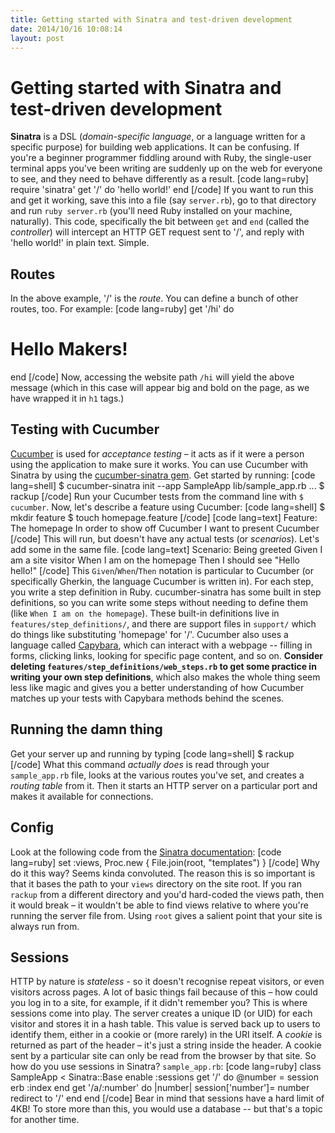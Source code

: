 ```yaml
---
title: Getting started with Sinatra and test-driven development
date: 2014/10/16 10:08:14
layout: post
---
```

# Getting started with Sinatra and test-driven development

**Sinatra** is a DSL (_domain-specific language_, or a language written for a specific purpose) for building web applications. It can be confusing. If you're a beginner programmer fiddling around with Ruby, the single-user terminal apps you've been writing are suddenly up on the web for everyone to see, and they need to behave differently as a result. [code lang=ruby] require 'sinatra' get '/' do 'hello world!' end [/code] If you want to run this and get it working, save this into a file (say `server.rb`), go to that directory and run `ruby server.rb` (you'll need Ruby installed on your machine, naturally). This code, specifically the bit between `get` and `end` (called the _controller_) will intercept an HTTP GET request sent to '/', and reply with 'hello world!' in plain text. Simple. 

## Routes

In the above example, '/' is the _route_. You can define a bunch of other routes, too. For example: [code lang=ruby] get '/hi' do <h1>Hello Makers!</h1> end [/code] Now, accessing the website path `/hi` will yield the above message (which in this case will appear big and bold on the page, as we have wrapped it in `h1` tags.) 

## Testing with Cucumber

[Cucumber](http://cukes.info) is used for _acceptance testing_ – it acts as if it were a person using the application to make sure it works. You can use Cucumber with Sinatra by using the [cucumber-sinatra gem](https://github.com/bernd/cucumber-sinatra). Get started by running: [code lang=shell] $ cucumber-sinatra init --app SampleApp lib/sample_app.rb ... $ rackup [/code] Run your Cucumber tests from the command line with `$ cucumber`. Now, let's describe a feature using Cucumber: [code lang=shell] $ mkdir feature $ touch homepage.feature [/code] [code lang=text] Feature: The homepage In order to show off Cucumber I want to present Cucumber [/code] This will run, but doesn't have any actual tests (or _scenarios_). Let's add some in the same file. [code lang=text] Scenario: Being greeted Given I am a site visitor When I am on the homepage Then I should see "Hello hello!" [/code] This `Given`/`When`/`Then` notation is particular to Cucumber (or specifically Gherkin, the language Cucumber is written in). For each step, you write a step definition in Ruby. cucumber-sinatra has some built in step definitions, so you can write some steps without needing to define them (like `When I am on the homepage`). These built-in definitions live in `features/step_definitions/`, and there are support files in `support/` which do things like substituting 'homepage' for '/'. Cucumber also uses a language called [Capybara](https://github.com/jnicklas/capybara), which can interact with a webpage -- filling in forms, clicking links, looking for specific page content, and so on. **Consider deleting `features/step_definitions/web_steps.rb` to get some practice in writing your own step definitions**, which also makes the whole thing seem less like magic and gives you a better understanding of how Cucumber matches up your tests with Capybara methods behind the scenes. 

## Running the damn thing

Get your server up and running by typing [code lang=shell] $ rackup [/code] What this command _actually does_ is read through your `sample_app.rb` file, looks at the various routes you've set, and creates a _routing table_ from it. Then it starts an HTTP server on a particular port and makes it available for connections. 

## Config

Look at the following code from the [Sinatra documentation](http://www.sinatrarb.com/configuration.html): [code lang=ruby] set :views, Proc.new { File.join(root, "templates") } [/code] Why do it this way? Seems kinda convoluted. The reason this is so important is that it bases the path to your `views` directory on the site root. If you ran `rackup` from a different directory and you'd hard-coded the views path, then it would break – it wouldn't be able to find views relative to where you're running the server file from. Using `root` gives a salient point that your site is always run from. 

## Sessions

HTTP by nature is _stateless_ \- so it doesn't recognise repeat visitors, or even visitors across pages. A lot of basic things fail because of this – how could you log in to a site, for example, if it didn't remember you? This is where sessions come into play. The server creates a unique ID (or UID) for each visitor and stores it in a hash table. This value is served back up to users to identify them, either in a cookie or (more rarely) in the URI itself. A _cookie_ is returned as part of the header – it's just a string inside the header. A cookie sent by a particular site can only be read from the browser by that site. So how do you use sessions in Sinatra? `sample_app.rb`: [code lang=ruby] class SampleApp < Sinatra::Base enable :sessions get '/' do @number = session erb :index end get '/a/:number' do |number| session['number']= number redirect to '/' end end [/code] Bear in mind that sessions have a hard limit of 4KB! To store more than this, you would use a database -- but that's a topic for another time.
